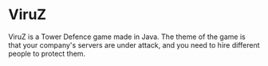 ViruZ
=====
ViruZ is a Tower Defence game made in Java. The theme of the game is that your company's servers are under attack, and you need
to hire different people to protect them.

